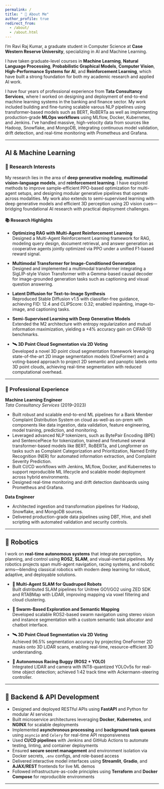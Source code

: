 ```yaml
---
permalink: /
title: " 👋 About Me"
author_profile: true
redirect_from:
  - /about/
  - /about.html
---
```


I’m Ravi Raj Kumar, a graduate student in Computer Science at **Case Western Reserve University**, specializing in AI and Machine Learning. 

I have taken graduate-level courses in **Machine Learning**, **Natural Language Processing**, **Probabilistic Graphical Models**, **Computer Vision**, **High-Performance Systems for AI**, and **Reinforcement Learning**, which have built a strong foundation for both my academic research and applied AI work.

I have four years of professional experience from **Tata Consultancy Services**, where I worked on designing and deployment of end-to-end machine learning systems in the banking and finance sector. My work included building and fine-tuning scalable varous NLP pipelines using transformer-based models such as BERT, RoBERTa  as well as implementing production-grade **MLOps workflows** using MLflow, Docker, Kubernetes, and Jenkins. I’ve handled massive, high-velocity data from sources like Hadoop, Snowflake, and MongoDB, integrating continuous model validation, drift detection, and real-time monitoring with Prometheus and Grafana.


---
## AI & Machine Learning
### 🧪 Research Interests  
My research lies in the area of **deep generative modeling**, **multimodal vision-language models**, and **reinforcement learning**. I have explored methods to improve sample-efficient PPO-based optimization for multi-agent setups, and designing modular generative pipelines that operate across modalities. My work also extends to semi-supervised learning with deep generative models and efficient 3D perception using 2D vision cues—bridging foundational AI research with practical deployment challenges.

#### 📚 Research Highlights

- **Optimizing RAG with Multi-Agent Reinforcement Learning**  
  Designed a Multi-Agent Reinforcement Learning framework for RAG, modeling query design, document retrieval, and answer generation as cooperative agents jointly optimized via PPO under a unified F1-based reward signal.
  
- **Multimodal Transformer for Image-Conditioned Generation**  
  Designed and implemented a multimodal transformer integrating a SigLIP-style Vision Transformer with a Gemma-based causal decoder for image-grounded generation tasks such as captioning and visual question answering.

- **Latent Diffusion for Text-to-Image Synthesis**  
  Reproduced Stable Diffusion v1.5 with classifier-free guidance, achieving FID: 12.4 and CLIPScore: 0.32; enabled inpainting, image-to-image, and captioning tasks.

- **Semi-Supervised Learning with Deep Generative Models**  
  Extended the M2 architecture with entropy regularization and mutual information maximization, yielding a +4% accuracy gain on CIFAR-10 benchmarks.
  
- **🛰️ 3D Point Cloud Segmentation via 2D Voting**  
  Developed a novel 3D point cloud segmentation framework leveraging state-of-the-art 2D image segmentation models (OneFormer) and a voting-based approach to project 2D semantic and panoptic labels onto 3D point clouds, achieving real-time segmentation with reduced computational overhead.

---

### 💼 Professional Experience

**Machine Learning Engineer**  
*Tata Consultancy Services* (2019–2023)  
- Built robust and scalable end-to-end ML pipelines for a Bank Member Complaint Distribution System on cloud as-well-as on-prem
with components like data ingestion, data validation, feature engineering, model training, prediction, and monitoring.
- Leveraged advanced NLP tokenizers, such as BytePair Encoding (BPE) and SentencePiece for tokenization, trained and
finetuned several transformer-based models like BERT, RoBERTa, and Longformer on tasks such as Complaint Categorization
and Prioritization, Named Entity Recognition (NER) for automated information extraction, and Complaint Severity Prediction.
- Built CI/CD workflows with Jenkins, MLflow, Docker, and Kubernetes to support reproducible ML lifecycle and scalable model deployment across hybrid environments.  
- Designed real-time monitoring and drift detection dashboards using Prometheus and Grafana.  

**Data Engineer**  
- Architected ingestion and transformation pipelines for Hadoop, Snowflake, and MongoDB sources.  
- Delivered production-grade data pipelines using DBT, Hive, and shell scripting with automated validation and security controls.

 --- 
## 🤖 Robotics  
I work on **real-time autonomous systems** that integrate perception, planning, and control using **ROS2**, **SLAM**, and visual-inertial pipelines. My robotics projects span multi-agent navigation, racing systems, and robotic arms—blending classical robotics with modern deep learning for robust, adaptive, and deployable solutions.

- **🤖 Multi-Agent SLAM for Quadruped Robots**  
  Built distributed SLAM pipelines for Unitree GO1/GO2 using ZED SDK and RTABMap with LiDAR, improving mapping via voxel filtering and cloud clustering.

- **🧠 Swarm-Based Exploration and Semantic Mapping**  
  Developed scalable ROS2-based swarm navigation using stereo vision and instance segmentation with a custom semantic task allocator and chatbot interface.

- **🛰️ 3D Point Cloud Segmentation via 2D Voting**  
  Achieved 96.5% segmentation accuracy by projecting OneFormer 2D masks onto 3D LiDAR scans, enabling real-time, resource-efficient 3D understanding.

- **🏁 Autonomous Racing Buggy (ROS2 + YOLO)**  
  Integrated LIDAR and camera with INT8-quantized YOLOv5s for real-time object detection; achieved 1:42 track time with Ackermann-steering controller.


---

## 🔧 Backend & API Development
- Designed and deployed RESTful APIs using **FastAPI** and Python for modular AI services
- Built microservice architectures leveraging **Docker**, **Kubernetes**, and **NGINX** for scalable deployments
- Implemented **asynchronous processing** and **background task queues** using `asyncio` and `Celery` for real-time API responsiveness
- Used **CI/CD pipelines** with Jenkins and GitHub Actions to automate testing, linting, and container deployments
- Ensured **secure secret management** and environment isolation via Docker secrets, `.env` configs, and role-based access
- Delivered interactive model interfaces using **Streamlit**, **Gradio**, and **AJAX/REST** frontends for live ML demos
- Followed infrastructure-as-code principles using **Terraform** and **Docker Compose** for reproducible environments


---


